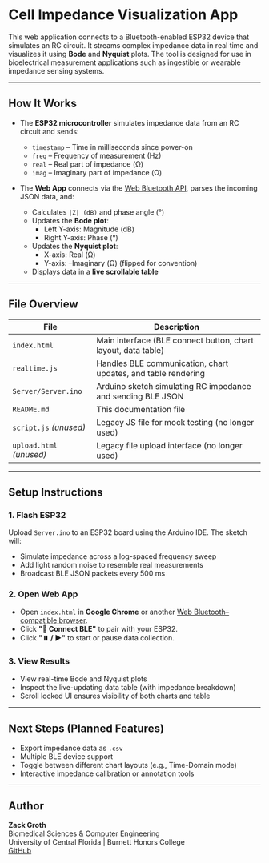 # Cell Impedance Visualization App

This web application connects to a Bluetooth-enabled ESP32 device that simulates an RC circuit. It streams complex impedance data in real time and visualizes it using **Bode** and **Nyquist** plots. The tool is designed for use in bioelectrical measurement applications such as ingestible or wearable impedance sensing systems.

---

##  How It Works

- The **ESP32 microcontroller** simulates impedance data from an RC circuit and sends:
  - `timestamp` – Time in milliseconds since power-on
  - `freq` – Frequency of measurement (Hz)
  - `real` – Real part of impedance (Ω)
  - `imag` – Imaginary part of impedance (Ω)

- The **Web App** connects via the [Web Bluetooth API](https://web.dev/bluetooth/), parses the incoming JSON data, and:
  - Calculates `|Z| (dB)` and phase angle (°)
  - Updates the **Bode plot**:
    - Left Y-axis: Magnitude (dB)
    - Right Y-axis: Phase (°)
  - Updates the **Nyquist plot**:
    - X-axis: Real (Ω)
    - Y-axis: –Imaginary (Ω) (flipped for convention)
  - Displays data in a **live scrollable table**

---

## File Overview

| File                | Description |
|---------------------|-------------|
| `index.html`        | Main interface (BLE connect button, chart layout, data table) |
| `realtime.js`       | Handles BLE communication, chart updates, and table rendering |
| `Server/Server.ino` | Arduino sketch simulating RC impedance and sending BLE JSON |
| `README.md`         | This documentation file |
| `script.js` _(unused)_ | Legacy JS file for mock testing (no longer used) |
| `upload.html` _(unused)_ | Legacy file upload interface (no longer used) |

---

## Setup Instructions

### 1. Flash ESP32
Upload `Server.ino` to an ESP32 board using the Arduino IDE. The sketch will:
- Simulate impedance across a log-spaced frequency sweep
- Add light random noise to resemble real measurements
- Broadcast BLE JSON packets every 500 ms

### 2. Open Web App
- Open `index.html` in **Google Chrome** or another [Web Bluetooth–compatible browser](https://caniuse.com/web-bluetooth).
- Click **"🔗 Connect BLE"** to pair with your ESP32.
- Click **"⏸️ / ▶️"** to start or pause data collection.

### 3. View Results
- View real-time Bode and Nyquist plots
- Inspect the live-updating data table (with impedance breakdown)
- Scroll locked UI ensures visibility of both charts and table

---

## Next Steps (Planned Features)

- Export impedance data as `.csv`
- Multiple BLE device support
- Toggle between different chart layouts (e.g., Time-Domain mode)
- Interactive impedance calibration or annotation tools

---

##  Author

**Zack Groth**  
Biomedical Sciences & Computer Engineering  
University of Central Florida | Burnett Honors College  
[GitHub](https://github.com/ZackGroth)
